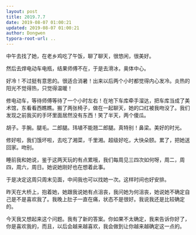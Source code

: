 ```yaml
---
layout: post
title: 2019.7.7
date: 2019-08-07 01:00:21
updated: 2019-08-07 01:00:21
author: Dongwen
typora-root-url: ..
---
```




中午去找了她，在老乡鸡吃了午饭，聊了聊天，很悠闲，很美好。

然后去焊电动车电瓶，结果师傅不在，于是去滑冰，奥体中心。

好冷！不过挺有意思的。很适合消暑！出来以后两个小时都觉得内心发冷。炎热的阳光不觉得热，只觉得温暖！

修电动车，等待师傅等待了一个小时左右！在地下车库牵手溜达，把车库当成了美术馆，东看看西瞧瞧。搬了两张椅子，做在一起聊天，她的口红被我吻没了。我们发现之前我买的手环里面居然没有东西！笑了半天，两个傻瓜。

胡子。手腕。腿毛。二郎腿。玮埴不能翘二郎腿。真特别！鼻梁。美好的时光。

修好啦，我们饿坏啦，去吃了湘菜，千里湘。超级好吃，大快朵颐。累了，把她送回家。吻别。

睡前我和她说，鉴于这两天玩的有点累哦，我们每周见三四次如何呀，周二，周四，周六，周日。她说她刚好也在想着此事。

于是决定这周只周末见面，中间我也可以找她一次。这样时间也好安排。

昨天在大桥上，抱着她，她跟我说她有点沮丧，我问她为何沮丧，她说她不确定自己是不是喜欢我了。我晚上肚子一直在痛，状态不是很好。我说我还是比较确定的。

今天我又想起来这个问题。我有了新的答案。你如果不太确定，我来告诉你好了，你是喜欢我的，而且，以后会越来越喜欢，我会做到让你越来越确定这一点的。
